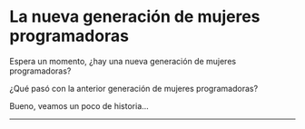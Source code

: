  # La nueva generación de mujeres programadoras


Espera un momento, ¿hay una nueva generación de mujeres programadoras?


¿Qué pasó con la anterior generación de mujeres programadoras?


Bueno, veamos un poco de historia...


---
